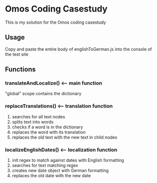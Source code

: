 # Omos Coding Casestudy

This is my solution for the Omos coding casestudy

## Usage

Copy and paste the entire body of englishToGerman.js into the console of the test site


## Functions

### translateAndLocalize() <-- main function

"global" scope contains the dictionary

### replaceTranslations() <-- translation function

1. searches for all text nodes
2. splits text into words
3. checks if a word is in the dictionary
4. replaces the word with its translation
5. replaces the old text with the new text in child nodes

### localizeEnglishDates() <-- localization function

1. init regex to match against dates with English formatting
2. searches for text matching regex
3. creates new date object with German formatting
4. replaces the old date with the new date